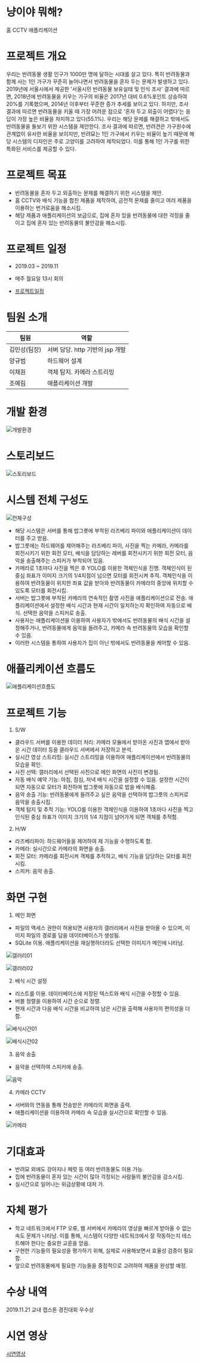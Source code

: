 # 냥이야 뭐해?

홈 CCTV 애플리케이션



# 프로젝트 개요

우리는 반려동물 생활 인구가 1000만 명에 달하는 시대를 살고 있다. 특히 반려동물과 함께 사는 1인 가구가 꾸준히 늘어나면서 반려동물을 혼자 두는 문제가 발생하고 있다. 2019년에 서울시에서 제공한 '서울시민 반려동물 보유실태 및 인식 조사' 결과에 따르면, 2018년에 반려동물을 키우는 가구의 비율은 2017년 대비 0.6%포인트 상승하여 20%를 기록했으며, 2014년 이후부터 꾸준한 증가 추세를 보이고 있다.
하지만, 조사 결과에 따르면 반려동물을 키울 때 가장 어려운 점으로 '혼자 두고 외출이 어렵다'는 응답이 가장 높은 비율을 차지하고 있다(55.1%). 우리는 해당 문제를 해결하고 밖에서도 반려동물을 돌보기 위한 시스템을 제안한다.
조사 결과에 따르면, 반려견은 가구원수에 관계없이 유사한 비율을 보이지만, 반려묘는 1인 가구에서 키우는 비율이 높기 때문에 해당 시스템의 디자인은 주로 고양이를 고려하여 제작되었다. 이를 통해 1인 가구를 위한 특화된 서비스를 제공할 수 있다.



# 프로젝트 목표

- 반려동물을 혼자 두고 외출하는 문제를 해결하기 위한 시스템을 제안.
- 홈 CCTV와 배식 기능을 합친 제품을 제작하여, 금전적 문제를 줄이고 여러 제품을 이용하는 번거로움을 해소시킴.
- 해당 제품과 애플리케이션의 보급으로, 집에 혼자 있을 반려동물에 대한 걱정을 줄이고 집에 혼자 있는 반려동물의 불안감을 해소시킴.



# 프로젝트 일정
 - 2019.03 ~ 2019.11
 - 매주 월요일 13시 회의

 - [프로젝트일정](./meow_images/calendar.png)



# 팀원 소개

| **팀원** | **역할** |
|---------------|---------------|
| 김민성(팀장) | 서버 담당. http 기반의 jsp 개발 |
| 양규범 | 하드웨어 설계 |
| 이채원 | 객체 탐지. 카메라 스트리밍 |
| 조예림 | 애플리케이션 개발 |



# 개발 환경

![개발환경](./meow_images/development_environment.png)



# 스토리보드

![스토리보드](./meow_images/storyboard.png)



# 시스템 전체 구성도

![전체구성](./meow_images/overall_flow.png)

- 해당 시스템은 서버를 통해 밥그릇에 부착된 라즈베리 파이와 애플리케이션이 데이터를 주고 받음.
- 밥그릇에는 하드웨어를 제어해주는 라즈베리 파이, 사진을 찍는 카메라, 카메라를 회전시키기 위한 회전 모터, 배식을 담당하는 레버를 회전시키기 위한 회전 모터, 음악을 송출해주는 스피커가 부착되어 있음.
- 카메라로 1초마다 사진을 찍은 후 YOLO를 이용한 객체인식을 진행. 객체인식이 된 중심 좌표가 이미지 크기의 1/4지점이 넘으면 모터를 회전시켜 추적. 객체인식을 이용하여 반려동물이 위치한 좌표 값을 받아와 반려동물이 카메라의 중앙에 위치할 수 있도록 모터를 회전시킴.
- 서버는 밥그릇에 부착된 카메라의 연속적인 촬영 사진을 애플리케이션으로 전송. 애플리케이션에서 설정한 배식 시간과 현재 시간이 일치하는지 확인하여 자동으로 배식. 선택한 음악을 스피커로 송출.
- 사용자는 애플리케이션을 이용하여 사용자가 밖에서도 반려동물의 배식 시간을 설정해주거나, 반려동물에게 음악을 들려주고, 카메라 속 반려동물의 모습을 확인할 수 있음.
- 이러한 시스템을 통하여 사용자가 집이 아닌 밖에서도 반려동물을 케어할 수 있음.



# 애플리케이션 흐름도

![애플리케이션흐름도](./meow_images/flow_chart.png)



# 프로젝트 기능
1. S/W
  - 클라우드 서버를 이용한 데이터 처리: 카메라 모듈에서 받아온 사진과 앱에서 받아온 시간 데이터 등을 클라우드 서버에서 저장하고 분석.
  - 실시간 영상 스트리밍: 실시간 스트리밍을 이용하여 애플리케이션에서 반려동물의 모습을 확인.
  - 사진 선택: 갤러리에서 선택된 사진으로 메인 화면의 사진이 변경됨.
  - 자동 배식 예약 기능: 아침, 점심, 저녁 배식 시간을 설정할 수 있음. 설정한 시간이 되면 자동으로 모터가 회전하며 밥그릇에 자동으로 밥을 배식해줌.
  - 음악 송출 기능: 반려동물에게 들려주고 싶은 음악을 선택하여 밥그릇의 스피커로 음악을 송출시킴.
  - 객체 탐지 및 추적 기능: YOLO를 이용한 객체인식을 이용하여 1초마다 사진을 찍고 인식된 중심 좌표가 이미지 크기의 1/4 지점이 넘어가게 되면 객체를 추적함.

2. H/W
  - 라즈베리파이: 하드웨어들을 제어하여 제 기능을 수행하도록 함.
  - 카메라: 실시간으로 카메라의 화면을 송출.
  - 회전 모터: 카메라를 회전시켜 객체를 추적하고, 배식 기능을 담당하는 모터를 회전시킴.
  - 스피커: 음악 송출.



# 화면 구현
1. 메인 화면
  - 파일의 액세스 권한이 허용되면 사용자의 갤러리에서 사진을 받아올 수 있으며, 이미지 파일의 경로를 담을 데이터베이스가 생성됨.
  - SQLite 이용. 애플리케이션을 재실행하더라도 선택한 이미지가 메인에 나타남.

![갤러리01](./meow_images/gallery01.png)

![갤러리02](./meow_images/gallery02.png)
  
2. 배식 시간 설정
  - 리스트를 이용. 데이터베이스에 저장된 텍스트와 배식 시간을 수정할 수 있음.
  - 버블 정렬을 이용하여 시간 순으로 정렬.
  - 현재 시간과 다음 배식 시간을 비교하여 남은 시간을 출력해 사용자의 편의성을 더함.

![배식시간01](./meow_images/time01.png)

![배식시간02](./meow_images/time02.png)
  
3. 음악 송출
  - 음악을 선택하여 스피커에 송출.

![음악](./meow_images/music.png)


4. 카메라 CCTV
  - 서버와의 연동을 통해 전송받은 카메라의 화면을 출력.
  - 애플리케이션을 이용하여 카메라 속 모습을 실시간으로 확인할 수 있음.

![카메라](./meow_images/camera.png)



# 기대효과
 - 반려묘 외에도 강아지나 페럿 등 여러 반려동물도 이용 가능.
 - 집에 반려동물이 혼자 있는 시간이 많아 걱정되는 사람들의 불안감을 감소시킴.
 - 실시간으로 일어나는 위급상황에 대처 가.



# 자체 평가

 - 학교 네트워크에서 FTP 오류, 웹 서버에서 카메라의 영상을 빠르게 받아올 수 없는 속도 문제가 나타남. 이를 통해, 시스템이 다양한 네트워크에서 잘 작동하는지 테스트해야 한다는 중요한 교훈을 얻음.
 - 구현한 기능들의 필요성을 평가하기 위해, 실제로 사용해보면서 효율성 검증이 필요함.
 - 앞으로 반려동물에게 필요한 기능들을 중점적으로 고려하여 제품을 완성할 예정.


# 수상 내역
2019.11.21 교내 캡스톤 경진대회 우수상



# 시연 영상

[시연영상](https://www.youtube.com/watch?v=qw1U5Td58qY)
